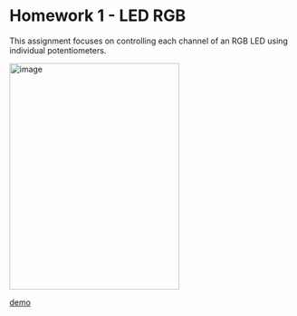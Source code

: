 # Homework 1 - LED RGB

This assignment focuses on controlling each channel of an RGB LED using individual potentiometers.

<img src="https://github.com/Radu-Antonio/IntroductionToRobotics/assets/93879460/0b5b7817-6318-457d-9490-4982be610e48)https://github.com/Radu-Antonio/IntroductionToRobotics/assets/93879460/0b5b7817-6318-457d-9490-4982be610e48" alt="image" width="300" height="400"/>


[demo](https://www.youtube.com/watch?v=V2Z1-XqeLN0)

